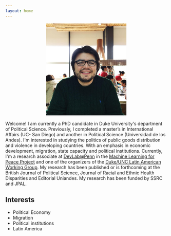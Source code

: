 ```yaml
---
layout: home
---
```


<p align="center">
  <a href="url"><img src= "/assets/images/VillamizarChaparro_NoPort.jpg" width="250" ></a>
</p>

Welcome! I am currently a PhD candidate in Duke University's department of Political Science. Previously, I completed a master’s in International Affairs (UC- San Diego) and another in Political Science (Universidad de los Andes). I'm interested in studying the politics of public goods distribution and violence in developing countries. With an emphasis in economic development, migration, state capacity and political institutions. Currently, I'm a research associate at [DevLab@Penn](https://web.sas.upenn.edu/dev-lab/) in the [Machine Learning for Peace Project](https://web.sas.upenn.edu/mlp-devlab/) and one of the organizers of the [Duke/UNC Latin American Working Group](https://lacsconsortium.org/latin-american-politics-working-group/). My research has been published or is forthcoming at the British Journal of Political Science, Journal of Racial and Ethnic Health Disparities and Editorial Uniandes. My research has been funded by SSRC and JPAL.


## Interests
- Political Economy
- Migration
- Political institutions
- Latin America
